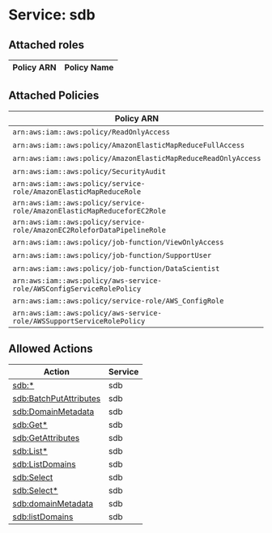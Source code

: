 # Service: sdb

## Attached roles

| Policy ARN | Policy Name |
|------------|-------------|
## Attached Policies

| Policy ARN | Policy Name |
|------------|-------------|
| `arn:aws:iam::aws:policy/ReadOnlyAccess` | [ReadOnlyAccess](../policies.md#readonlyaccess) |
| `arn:aws:iam::aws:policy/AmazonElasticMapReduceFullAccess` | [AmazonElasticMapReduceFullAccess](../policies.md#amazonelasticmapreducefullaccess) |
| `arn:aws:iam::aws:policy/AmazonElasticMapReduceReadOnlyAccess` | [AmazonElasticMapReduceReadOnlyAccess](../policies.md#amazonelasticmapreducereadonlyaccess) |
| `arn:aws:iam::aws:policy/SecurityAudit` | [SecurityAudit](../policies.md#securityaudit) |
| `arn:aws:iam::aws:policy/service-role/AmazonElasticMapReduceRole` | [AmazonElasticMapReduceRole](../policies.md#amazonelasticmapreducerole) |
| `arn:aws:iam::aws:policy/service-role/AmazonElasticMapReduceforEC2Role` | [AmazonElasticMapReduceforEC2Role](../policies.md#amazonelasticmapreduceforec2role) |
| `arn:aws:iam::aws:policy/service-role/AmazonEC2RoleforDataPipelineRole` | [AmazonEC2RoleforDataPipelineRole](../policies.md#amazonec2rolefordatapipelinerole) |
| `arn:aws:iam::aws:policy/job-function/ViewOnlyAccess` | [ViewOnlyAccess](../policies.md#viewonlyaccess) |
| `arn:aws:iam::aws:policy/job-function/SupportUser` | [SupportUser](../policies.md#supportuser) |
| `arn:aws:iam::aws:policy/job-function/DataScientist` | [DataScientist](../policies.md#datascientist) |
| `arn:aws:iam::aws:policy/aws-service-role/AWSConfigServiceRolePolicy` | [AWSConfigServiceRolePolicy](../policies.md#awsconfigservicerolepolicy) |
| `arn:aws:iam::aws:policy/service-role/AWS_ConfigRole` | [AWS_ConfigRole](../policies.md#aws_configrole) |
| `arn:aws:iam::aws:policy/aws-service-role/AWSSupportServiceRolePolicy` | [AWSSupportServiceRolePolicy](../policies.md#awssupportservicerolepolicy) |

## Allowed Actions

| Action | Service |
|--------|---------|
| [sdb:*](../actions.md#sdb:all) | sdb |
| [sdb:BatchPutAttributes](../actions.md#sdb:batchputattributes) | sdb |
| [sdb:DomainMetadata](../actions.md#sdb:domainmetadata) | sdb |
| [sdb:Get*](../actions.md#sdb:getall) | sdb |
| [sdb:GetAttributes](../actions.md#sdb:getattributes) | sdb |
| [sdb:List*](../actions.md#sdb:listall) | sdb |
| [sdb:ListDomains](../actions.md#sdb:listdomains) | sdb |
| [sdb:Select](../actions.md#sdb:select) | sdb |
| [sdb:Select*](../actions.md#sdb:selectall) | sdb |
| [sdb:domainMetadata](../actions.md#sdb:domainmetadata) | sdb |
| [sdb:listDomains](../actions.md#sdb:listdomains) | sdb |